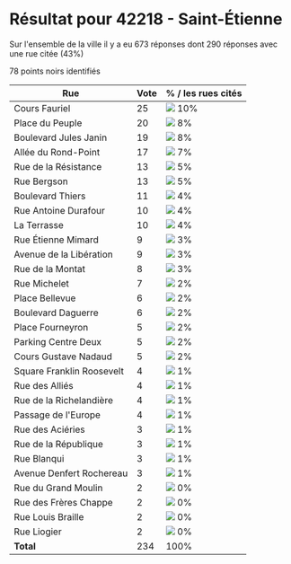 # Résultat pour 42218 - Saint-Étienne

Sur l'ensemble de la ville il y a eu 673 réponses dont 290 réponses avec une rue citée (43%)

78 points noirs identifiés

| Rue | Vote | % / les rues cités|
|-----|------|-------------------|
| Cours Fauriel | 25 | <img src="../../img/bar_10.gif" />&nbsp;10%|
| Place du Peuple | 20 | <img src="../../img/bar_8.gif" />&nbsp;8%|
| Boulevard Jules Janin | 19 | <img src="../../img/bar_8.gif" />&nbsp;8%|
| Allée du Rond-Point | 17 | <img src="../../img/bar_7.gif" />&nbsp;7%|
| Rue de la Résistance | 13 | <img src="../../img/bar_5.gif" />&nbsp;5%|
| Rue Bergson | 13 | <img src="../../img/bar_5.gif" />&nbsp;5%|
| Boulevard Thiers | 11 | <img src="../../img/bar_4.gif" />&nbsp;4%|
| Rue Antoine Durafour | 10 | <img src="../../img/bar_4.gif" />&nbsp;4%|
| La Terrasse | 10 | <img src="../../img/bar_4.gif" />&nbsp;4%|
| Rue Étienne Mimard | 9 | <img src="../../img/bar_3.gif" />&nbsp;3%|
| Avenue de la Libération | 9 | <img src="../../img/bar_3.gif" />&nbsp;3%|
| Rue de la Montat | 8 | <img src="../../img/bar_3.gif" />&nbsp;3%|
| Rue Michelet | 7 | <img src="../../img/bar_2.gif" />&nbsp;2%|
| Place Bellevue | 6 | <img src="../../img/bar_2.gif" />&nbsp;2%|
| Boulevard Daguerre | 6 | <img src="../../img/bar_2.gif" />&nbsp;2%|
| Place Fourneyron | 5 | <img src="../../img/bar_2.gif" />&nbsp;2%|
| Parking Centre Deux | 5 | <img src="../../img/bar_2.gif" />&nbsp;2%|
| Cours Gustave Nadaud | 5 | <img src="../../img/bar_2.gif" />&nbsp;2%|
| Square Franklin Roosevelt | 4 | <img src="../../img/bar_1.gif" />&nbsp;1%|
| Rue des Alliés | 4 | <img src="../../img/bar_1.gif" />&nbsp;1%|
| Rue de la Richelandière | 4 | <img src="../../img/bar_1.gif" />&nbsp;1%|
| Passage de l'Europe | 4 | <img src="../../img/bar_1.gif" />&nbsp;1%|
| Rue des Aciéries | 3 | <img src="../../img/bar_1.gif" />&nbsp;1%|
| Rue de la République | 3 | <img src="../../img/bar_1.gif" />&nbsp;1%|
| Rue Blanqui | 3 | <img src="../../img/bar_1.gif" />&nbsp;1%|
| Avenue Denfert Rochereau | 3 | <img src="../../img/bar_1.gif" />&nbsp;1%|
| Rue du Grand Moulin | 2 | <img src="../../img/bar_0.gif" />&nbsp;0%|
| Rue des Frères Chappe | 2 | <img src="../../img/bar_0.gif" />&nbsp;0%|
| Rue Louis Braille | 2 | <img src="../../img/bar_0.gif" />&nbsp;0%|
| Rue Liogier | 2 | <img src="../../img/bar_0.gif" />&nbsp;0%|
| **Total** | 234 | 100%|
